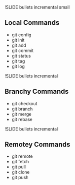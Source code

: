 !SLIDE bullets incremental small
## **Local Commands** ##
* git config
* git init
* git add
* git commit
* git status
* git tag
* git log

!SLIDE bullets incremental
## **Branchy Commands** ##

* git checkout
* git branch
* git merge
* git rebase

!SLIDE bullets incremental
## **Remotey Commands** ##

* git remote
* git fetch
* git pull
* git clone
* git push